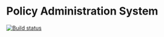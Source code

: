 # Policy Administration System

[![Build status](https://ci.appveyor.com/api/projects/status/bknn28sf4g9wk30e?svg=true)](https://ci.appveyor.com/project/f3systems/pas)

